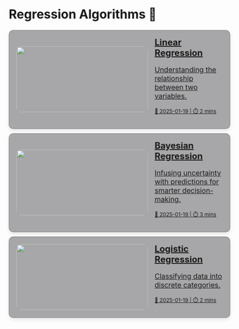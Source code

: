 # Regression Algorithms 🤖 

<div style="display: flex; flex-direction: column; gap: 10px;">

<!-- Linear Regression -->
<a href="linear" style="padding: 0 2px 0 16px; background-color: rgba(39, 39, 43, 0.4); border: 1px solid rgba(76, 76, 82, 0.4); border-radius: 10px; box-shadow: 0 4px 8px rgba(0,0,0,0.1); overflow: hidden; transition: transform 0.2s; display: flex; align-items: center;">
  <img src="https://www.digitalvidya.com/blog/wp-content/uploads/2019/03/Linear-Regression.jpg" alt="" style="width: 300px; height: 150px; object-fit: cover; border-radius: 10px;" />
  <div style="padding: 15px;">
    <h2 style="margin: 0; font-size: 20px;">Linear Regression</h2>
    <p style="font-size: 16px;">Understanding the relationship between two variables.</p>
    <p style="font-size: 12px;">📅 2025-01-19 | ⏱️ 2 mins</p>
  </div>
</a>

<!-- Bayesian Regression -->
<a href="bayesian" style="padding: 0 2px 0 16px; background-color: rgba(39, 39, 43, 0.4); border: 1px solid rgba(76, 76, 82, 0.4); border-radius: 10px; box-shadow: 0 4px 8px rgba(0,0,0,0.1); overflow: hidden; transition: transform 0.2s; display: flex; align-items: center;">
  <img src="https://encrypted-tbn0.gstatic.com/images?q=tbn:ANd9GcSnEy8tFATNDlTV8bM0Qi6jAOXbTsSfN1DPWg&s" alt="" style="width: 300px; height: 150px; object-fit: cover; border-radius: 10px;" />
  <div style="padding: 15px;">
    <h2 style="margin: 0; font-size: 20px;">Bayesian Regression</h2>
    <p style="font-size: 16px;">Infusing uncertainty with predictions for smarter decision-making.</p>
    <p style="font-size: 12px;">📅 2025-01-19 | ⏱️ 3 mins</p>
  </div>
</a>
<!-- logistic regression -->
<a href="logistic-regression" style="padding: 0 2px 0 16px; background-color: rgba(39, 39, 43, 0.4); border: 1px solid rgba(76, 76, 82, 0.4); border-radius: 10px; box-shadow: 0 4px 8px rgba(0,0,0,0.1); overflow: hidden; transition: transform 0.2s; display: flex; align-items: center;">
  <img src="https://static.javatpoint.com/tutorial/machine-learning/images/logistic-regression-in-machine-learning.png" alt="" style="width: 300px; height: 150px; object-fit: cover; border-radius: 10px;" />
  <div style="padding: 15px;">
    <h2 style="margin: 0; font-size: 20px;">Logistic Regression</h2>
    <p style="font-size: 16px;">Classifying data into discrete categories.</p>
    <p style="font-size: 12px;">📅 2025-01-19 | ⏱️ 2 mins</p>
  </div>
</a>

</div>
